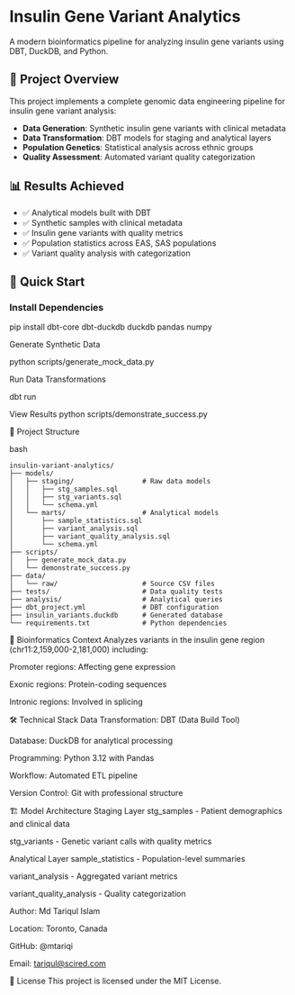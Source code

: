 # Insulin Gene Variant Analytics

A modern bioinformatics pipeline for analyzing insulin gene variants using DBT, DuckDB, and Python.

## 🧬 Project Overview

This project implements a complete genomic data engineering pipeline for insulin gene variant analysis:

- **Data Generation**: Synthetic insulin gene variants with clinical metadata
- **Data Transformation**: DBT models for staging and analytical layers  
- **Population Genetics**: Statistical analysis across ethnic groups
- **Quality Assessment**: Automated variant quality categorization

## 📊 Results Achieved

- ✅ Analytical models built with DBT
- ✅ Synthetic samples with clinical metadata
- ✅ Insulin gene variants with quality metrics
- ✅ Population statistics across EAS, SAS populations
- ✅ Variant quality analysis with categorization

## 🚀 Quick Start

### Install Dependencies

pip install dbt-core dbt-duckdb duckdb pandas numpy


Generate Synthetic Data

python scripts/generate_mock_data.py

Run Data Transformations

dbt run

View Results
python scripts/demonstrate_success.py



📁 Project Structure


bash
```
insulin-variant-analytics/
├── models/
│   ├── staging/                 # Raw data models
│   │   ├── stg_samples.sql
│   │   ├── stg_variants.sql
│   │   └── schema.yml
│   └── marts/                   # Analytical models
│       ├── sample_statistics.sql
│       ├── variant_analysis.sql
│       ├── variant_quality_analysis.sql
│       └── schema.yml
├── scripts/
│   ├── generate_mock_data.py
│   └── demonstrate_success.py
├── data/
│   └── raw/                     # Source CSV files
├── tests/                       # Data quality tests
├── analysis/                    # Analytical queries
├── dbt_project.yml              # DBT configuration
├── insulin_variants.duckdb      # Generated database
└── requirements.txt             # Python dependencies
```


🧪 Bioinformatics Context
Analyzes variants in the insulin gene region (chr11:2,159,000-2,181,000) including:

Promoter regions: Affecting gene expression

Exonic regions: Protein-coding sequences

Intronic regions: Involved in splicing

🛠 Technical Stack
Data Transformation: DBT (Data Build Tool)

Database: DuckDB for analytical processing

Programming: Python 3.12 with Pandas

Workflow: Automated ETL pipeline

Version Control: Git with professional structure

🏗 Model Architecture
Staging Layer
stg_samples - Patient demographics and clinical data

stg_variants - Genetic variant calls with quality metrics

Analytical Layer
sample_statistics - Population-level summaries

variant_analysis - Aggregated variant metrics

variant_quality_analysis - Quality categorization

Author: Md Tariqul Islam

Location: Toronto, Canada

GitHub: @mtariqi

Email: tariqul@scired.com

📄 License
This project is licensed under the MIT License.
